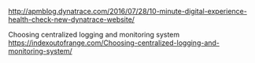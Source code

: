 http://apmblog.dynatrace.com/2016/07/28/10-minute-digital-experience-health-check-new-dynatrace-website/


Choosing centralized logging and monitoring system
https://indexoutofrange.com/Choosing-centralized-logging-and-monitoring-system/
